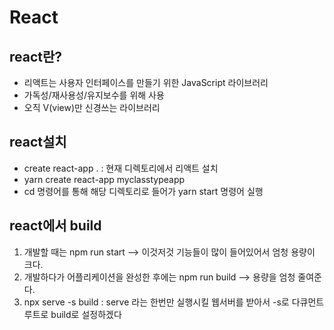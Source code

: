 # React

## react란?

- 리액트는 사용자 인터페이스를 만들기 위한 JavaScript 라이브러리
- 가독성/재사용성/유지보수를 위해 사용
- 오직 V(view)만 신경쓰는 라이브러리
  <br>

## react설치

- create react-app . : 현재 디렉토리에서 리액트 설치
- yarn create react-app myclasstypeapp
- cd 명령어를 통해 해당 디렉토리로 들어가 yarn start 명령어 실행
  <br>

## react에서 build

1. 개발할 때는 npm run start --> 이것저것 기능들이 많이 들어있어서 엄청 용량이 크다.
2. 개발하다가 어플리케이션을 완성한 후에는 npm run build --> 용량을 엄청 줄여준다.
3. npx serve -s build : serve 라는 한번만 실행시킬 웹서버를 받아서 -s로 다큐먼트 루트로 build로 설정하겠다
